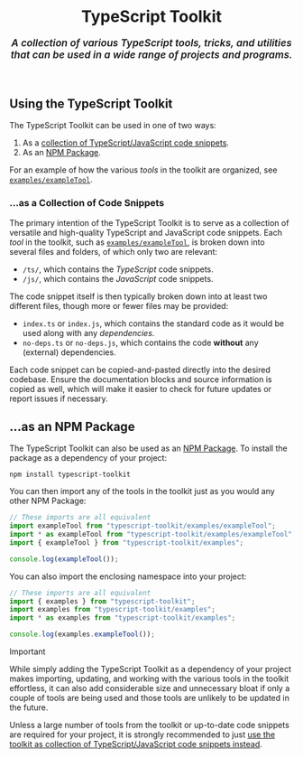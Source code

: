 <div align="center">
    <h1>TypeScript Toolkit</h1>
    <p style="font-size: 1.25em; font-style: italic; font-weight: 600">A collection of various TypeScript tools, tricks, and utilities that can be used in a wide range of projects and programs.</p>
</div><br>


## Using the TypeScript Toolkit
The TypeScript Toolkit can be used in one of two ways:
1. As a [collection of TypeScript/JavaScript code snippets](#as-a-collection-of-code-snippets).
2. As an [NPM Package](#as-an-npm-package).

For an example of how the various *tools* in the toolkit are organized, see [`examples/exampleTool`](./toolkit/examples/exampleTool).


### ...as a Collection of Code Snippets
The primary intention of the TypeScript Toolkit is to serve as a collection of versatile and high-quality TypeScript and JavaScript code snippets. Each *tool* in the toolkit, such as [`examples/exampleTool`](./toolkit/examples/exampleTool), is broken down into several files and folders, of which only two are relevant:
- `/ts/`, which contains the *TypeScript* code snippets.
- `/js/`, which contains the *JavaScript* code snippets.

The code snippet itself is then typically broken down into at least two different files, though more or fewer files may be provided:
- `index.ts` or `index.js`, which contains the standard code as it would be used along with any *dependencies*.
- `no-deps.ts` or `no-deps.js`, which contains the code **without** any (external) dependencies.

Each code snippet can be copied-and-pasted directly into the desired codebase. Ensure the documentation blocks and source information is copied as well, which will make it easier to check for future updates or report issues if necessary.


## ...as an NPM Package
The TypeScript Toolkit can also be used as an [NPM Package](https://www.npmjs.com/package/typescript-toolkit). To install the package as a dependency of your project:
```
npm install typescript-toolkit
```

You can then import any of the tools in the toolkit just as you would any other NPM Package:
  ```ts
  // These imports are all equivalent
  import exampleTool from "typescript-toolkit/examples/exampleTool";
  import * as exampleTool from "typescript-toolkit/examples/exampleTool";
  import { exampleTool } from "typescript-toolkit/examples";

  console.log(exampleTool());
  ```

You can also import the enclosing namespace into your project:
```ts
// These imports are all equivalent
import { examples } from "typescript-toolkit";
import examples from "typescript-toolkit/examples";
import * as examples from "typescript-toolkit/examples";

console.log(examples.exampleTool());
```

> [!IMPORTANT]
> While simply adding the TypeScript Toolkit as a dependency of your project makes importing, updating, and working with the various tools in the toolkit effortless, it can also add considerable size and unnecessary bloat if only a couple of tools are being used and those tools are unlikely to be updated in the future.
> 
> Unless a large number of tools from the toolkit or up-to-date code snippets are required for your project, it is strongly recommended to just [use the toolkit as collection of TypeScript/JavaScript code snippets instead](#as-a-collection-of-code-snippets).